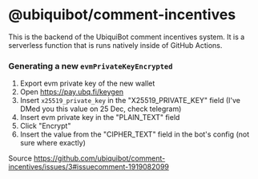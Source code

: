 # @ubiquibot/comment-incentives

This is the backend of the UbiquiBot comment incentives system. It is a serverless function that is runs natively inside of GitHub Actions.

### Generating a new `evmPrivateKeyEncrypted`

1. Export evm private key of the new wallet
2. Open https://pay.ubq.fi/keygen
3. Insert `x25519_private_key` in the "X25519_PRIVATE_KEY" field (I've DMed you this value on 25 Dec, check telegram)
4. Insert evm private key in the "PLAIN_TEXT" field
5. Click "Encrypt"
6. Insert the value from the "CIPHER_TEXT" field in the bot's config (not sure where exactly)

Source https://github.com/ubiquibot/comment-incentives/issues/3#issuecomment-1919082099
